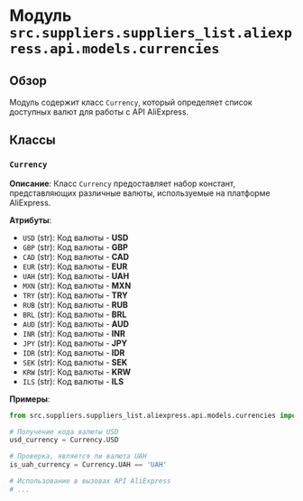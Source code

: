 # Модуль `src.suppliers.suppliers_list.aliexpress.api.models.currencies`

## Обзор

Модуль содержит класс `Currency`, который определяет список доступных валют для работы с API AliExpress. 

## Классы

### `Currency`

**Описание**: Класс `Currency` предоставляет набор констант, представляющих различные валюты, используемые на платформе AliExpress.

**Атрибуты**:

- `USD` (str): Код валюты - **USD**
- `GBP` (str): Код валюты - **GBP**
- `CAD` (str): Код валюты - **CAD**
- `EUR` (str): Код валюты - **EUR**
- `UAH` (str): Код валюты - **UAH**
- `MXN` (str): Код валюты - **MXN**
- `TRY` (str): Код валюты - **TRY**
- `RUB` (str): Код валюты - **RUB**
- `BRL` (str): Код валюты - **BRL**
- `AUD` (str): Код валюты - **AUD**
- `INR` (str): Код валюты - **INR**
- `JPY` (str): Код валюты - **JPY**
- `IDR` (str): Код валюты - **IDR**
- `SEK` (str): Код валюты - **SEK**
- `KRW` (str): Код валюты - **KRW**
- `ILS` (str): Код валюты - **ILS**

**Примеры**:

```python
from src.suppliers.suppliers_list.aliexpress.api.models.currencies import Currency

# Получение кода валюты USD
usd_currency = Currency.USD

# Проверка, является ли валюта UAH
is_uah_currency = Currency.UAH == 'UAH'

# Использование в вызовах API AliExpress
# ...
```